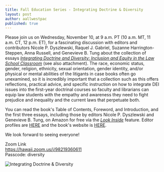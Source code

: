 ```yaml
---
title: Fall Education Series - Integrating Doctrine & Diversity
layout: post
author: aallwestpac
published: true
---
```


Please join us on Wednesday, November 10, at 9 a.m. PT (10 a.m. MT, 11 a.m. CT, 12 p.m. ET), for a fascinating discussion with editors and contributors Nicole P. Dyszlewski, Raquel J. Gabriel, Suzanne Harrington-Steppen, Anna Russell, and Genevieve B. Tung about the collection of essays <a href="https://cap-press.com/books/isbn/9781531017019/Integrating-Doctrine-and-Diversity" target="_blank"><i>Integrating Doctrine and Diversity: Inclusion and Equity in the Law School Classroom</i></a> (see also attachment).  The race, economic status, gender, religion, ethnicity, sexual orientation, gender identity, and/or physical or mental abilities of the litigants in case books often go unexamined, so it is incredibly important that a collection such as this offers reflections, practical advice, and specific instruction on how to integrate DEI issues into the first-year doctrinal courses so faculty and librarians can equip law students with the empathy and awareness they need to fight prejudice and inequality and the current laws that perpetuate both.

You can read the book's Table of Contents, Foreword, and Introduction, and the first three essays, including those by editors Nicole P. Dyszlewski and Genevieve B. Tung, on Amazon for free via the <a href="https://read.amazon.com/kp/embed?asin=B0945VNXZT&preview=newtab&linkCode=kpe&ref_=cm_sw_r_kb_dp_39E8C98357PT356E82XS&reshareId=BW4ZBK28RVHG1XNSMBSD&reshareChannel=system" target="_blank"><i>Look Inside</i></a> feature.  Editor profiles are <a href="https://read.amazon.com/kp/embed?asin=B0945VNXZT&preview=newtab&linkCode=kpe&ref_=cm_sw_r_kb_dp_39E8C98357PT356E82XS&reshareId=VK3EMH9470CCSY1994Q9&reshareChannel=system" target="_blank">HERE</a> and the book's website is <a href="https://integratingdoctrineanddiversity.com/about-us" target="_blank">HERE</a>.

We look forward to seeing everyone!

Zoom Link<br>
https://hawaii.zoom.us/j/98219360611<br>
Passcode: diversity<br>

![Integrating Doctrine & Diversity](https://aallwestpac.github.io/assets/posts/Integrating-Doctrine-and-Diversity.PNG "Integrating Doctrine & Diversity")

